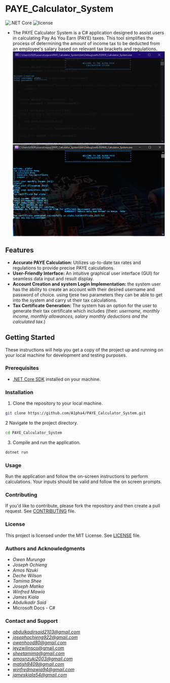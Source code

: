 # PAYE_Calculator_System
![.NET Core](https://img.shields.io/badge/.NET%20Core-3.1%20%7C%205.0%20%7C%206.0-blue)
![license](https://img.shields.io/github/license/DAVFoundation/captain-n3m0.svg?style=flat-square)
- The PAYE Calculator System is a C# application designed to assist users in calculating Pay As You Earn (PAYE) taxes. This tool simplifies the process of determining the amount of income tax to be deducted from an employee's salary based on relevant tax brackets and regulations.
![PAYE_UI_1](https://github.com/A1pha4/PAYE_Calculator_System/blob/main/PAYE%20UI%201.png)
![PAYE_UI_2](https://github.com/A1pha4/PAYE_Calculator_System/blob/main/PAYE%20UI%202.png)


## Features

- **Accurate PAYE Calculation:** Utilizes up-to-date tax rates and regulations to provide precise PAYE calculations.
- **User-Friendly Interface:** An intuitive graphical user interface (GUI) for seamless data input and result display.
- **Account Creation and system Login Implementation:** the system user has the ability to create an account with their desired username and password of choice. using tjese two parameters they can be able to get into the system and carry ut their tax calculations.
- **Tax Certificate Generation:** The system has an option for the user to generate their tax certificate which includes (their: *username, monthly income, monthly allowances, salary monthly deductions and the calculated tax.*) 

## Getting Started

These instructions will help you get a copy of the project up and running on your local machine for development and testing purposes.

### Prerequisites

- [.NET Core SDK](https://dotnet.microsoft.com/download) installed on your machine.

### Installation

1. Clone the repository to your local machine.

```bash
git clone https://github.com/A1pha4/PAYE_Calculator_System.git
```
2 Navigate to the project directory.
```bash 
cd PAYE_Calculator_System
```
3. Compile and run the application.
```bash
dotnet run
```
### Usage
Run the application and follow the on-screen instructions to perform calculations.
Your inputs should be valid and follow the on screen prompts.

### Contributing
If you'd like to contribute, please fork the repository and then create a pull request. See [CONTRIBUTING](https://github.com/A1pha4/PAYE_Calculator_System/blob/main/CONTRIBUTING.md) file.

### License
This project is licensed under the MIT License. See [LICENSE](https://github.com/A1pha4/PAYE_Calculator_System/blob/main/LICENSE) file.

### Authors and Acknowledgments
- *Owen Murunga*
- *Joseph Ochieng*
- *Amos Nzuki*
- *Deche Wilson*
- *Tamima Shee*
- *Joseph Matiko*
- *Winfred Mawia*
- *James Kiala*
- *Abdulkadir Said*
- Microsoft Docs - C#

### Contact and Support 
- *abdulkadirsaid2103@gmail.com*
- *josephochieng922@gmail.com*
- *owenhood80@gmail.com*
- jeyzwilinsco@gmail.com
- *sheetamima@gmail.com*
- *amosnzuki2003@gmail.com*
- *matish9409@gmail.com*
- *winfredmawia94@gmail.com*
- *jameskiala54@gmail.com*
